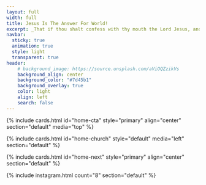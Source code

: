 ```yaml
---
layout: full
width: full
title: Jesus Is The Answer For World!
excerpt: _That if thou shalt confess with thy mouth the Lord Jesus, and shalt believe in thine heart that God hath raised him from the dead, thou shalt be saved._ <br><span class="uk-text-small uk-text-uppercase">Romans 10:9</span>
navbar:
  sticky: true
  animation: true
  style: light
  transparent: true
header:
    # background_image: https://source.unsplash.com/aViOQZzikVs
    background_align: center
    background_color: "#7d45b1"
    background_overlay: true
    color: light
    align: left
    search: false
---
```


{% include cards.html id="home-cta" style="primary" align="center" section="default" media="top" %}

{% include cards.html id="home-church" style="default" media="left" section="default" %}

{% include cards.html id="home-next" style="primary" align="center" section="default" %}

{% include instagram.html count="8" section="default" %}

